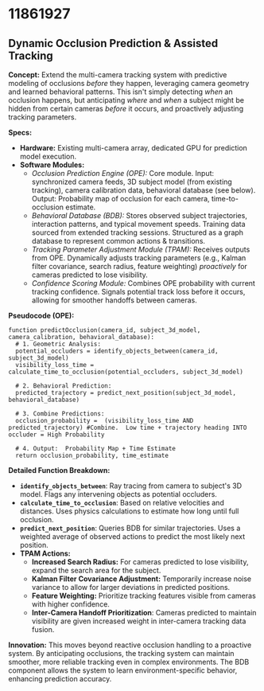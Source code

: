 # 11861927

## Dynamic Occlusion Prediction & Assisted Tracking

**Concept:** Extend the multi-camera tracking system with predictive modeling of occlusions *before* they happen, leveraging camera geometry and learned behavioral patterns. This isn't simply detecting *when* an occlusion happens, but anticipating *where* and *when* a subject might be hidden from certain cameras *before* it occurs, and proactively adjusting tracking parameters.

**Specs:**

*   **Hardware:** Existing multi-camera array, dedicated GPU for prediction model execution.
*   **Software Modules:**
    *   *Occlusion Prediction Engine (OPE):*  Core module. Input: synchronized camera feeds, 3D subject model (from existing tracking), camera calibration data, behavioral database (see below). Output: Probability map of occlusion for each camera, time-to-occlusion estimate.
    *   *Behavioral Database (BDB):* Stores observed subject trajectories, interaction patterns, and typical movement speeds. Training data sourced from extended tracking sessions. Structured as a graph database to represent common actions & transitions.
    *   *Tracking Parameter Adjustment Module (TPAM):*  Receives outputs from OPE. Dynamically adjusts tracking parameters (e.g., Kalman filter covariance, search radius, feature weighting) *proactively* for cameras predicted to lose visibility.
    *   *Confidence Scoring Module:* Combines OPE probability with current tracking confidence.  Signals potential track loss before it occurs, allowing for smoother handoffs between cameras.

**Pseudocode (OPE):**

```
function predictOcclusion(camera_id, subject_3d_model, camera_calibration, behavioral_database):
  # 1. Geometric Analysis:
  potential_occluders = identify_objects_between(camera_id, subject_3d_model)
  visibility_loss_time = calculate_time_to_occlusion(potential_occluders, subject_3d_model)

  # 2. Behavioral Prediction:
  predicted_trajectory = predict_next_position(subject_3d_model, behavioral_database)

  # 3. Combine Predictions:
  occlusion_probability =  (visibility_loss_time AND predicted_trajectory) #Combine.  Low time + trajectory heading INTO occluder = High Probability

  # 4. Output:  Probability Map + Time Estimate
  return occlusion_probability, time_estimate
```

**Detailed Function Breakdown:**

*   **`identify_objects_between`**: Ray tracing from camera to subject's 3D model. Flags any intervening objects as potential occluders.
*   **`calculate_time_to_occlusion`**: Based on relative velocities and distances. Uses physics calculations to estimate how long until full occlusion.
*   **`predict_next_position`**: Queries BDB for similar trajectories. Uses a weighted average of observed actions to predict the most likely next position.
*   **TPAM Actions:**
    *   **Increased Search Radius:**  For cameras predicted to lose visibility, expand the search area for the subject.
    *   **Kalman Filter Covariance Adjustment:** Temporarily increase noise variance to allow for larger deviations in predicted positions.
    *   **Feature Weighting:** Prioritize tracking features visible from cameras with higher confidence.
    *   **Inter-Camera Handoff Prioritization**:  Cameras predicted to maintain visibility are given increased weight in inter-camera tracking data fusion.



**Innovation:** This moves beyond reactive occlusion handling to a proactive system. By anticipating occlusions, the tracking system can maintain smoother, more reliable tracking even in complex environments. The BDB component allows the system to learn environment-specific behavior, enhancing prediction accuracy.